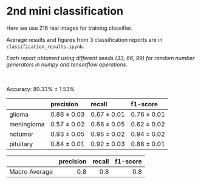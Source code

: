 # 2nd mini classification


Here we use 216 real images for training classifier.


Average results and figures from 3 classification reports are in `classification_results.ipynb`.


*Each report obtained using different seeds (33, 66, 99) for random number generators in numpy and tensorflow operations.*

\
\
Accuracy: 80.33% ± 1.53%

|            | precision   | recall      | f1-score    |
|:-----------|:------------|:------------|:------------|
| glioma     | 0.86 ± 0.03 | 0.67 ± 0.01 | 0.76 ± 0.01 |
| meningioma | 0.57 ± 0.02 | 0.68 ± 0.05 | 0.62 ± 0.02 |
| notumor    | 0.93 ± 0.05 | 0.95 ± 0.02 | 0.94 ± 0.02 |
| pituitary  | 0.84 ± 0.01 | 0.92 ± 0.03 | 0.88 ± 0.01 |


|               |   precision |   recall |   f1-score |
|:--------------|------------:|---------:|-----------:|
| Macro Average |         0.8 |      0.8 |        0.8 |

